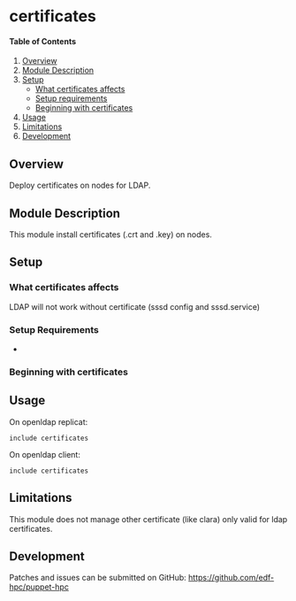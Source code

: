 # certificates

#### Table of Contents

1. [Overview](#overview)
2. [Module Description](#module-description)
3. [Setup](#setup)
    * [What certificates affects](#what-certificates-affects)
    * [Setup requirements](#setup-requirements)
    * [Beginning with certificates](#beginning-with-certificates)
4. [Usage](#usage)
5. [Limitations](#limitations)
6. [Development](#development)

## Overview

Deploy certificates on nodes for LDAP.

## Module Description

This module install certificates (.crt and .key) on nodes.

## Setup

### What certificates affects

LDAP will not work without certificate (sssd config and sssd.service)

### Setup Requirements

-

### Beginning with certificates

## Usage

On openldap replicat:
```
include certificates
```

On openldap client:
```
include certificates
```

## Limitations

This module does not manage other certificate (like clara) only valid for ldap certificates.

## Development

Patches and issues can be submitted on GitHub:
https://github.com/edf-hpc/puppet-hpc
